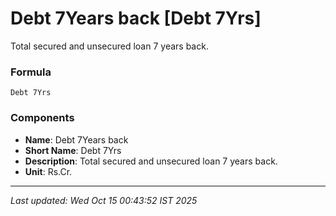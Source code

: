 # Debt 7Years back [Debt 7Yrs]
Total secured and unsecured loan 7 years back.

### Formula
```text
Debt 7Yrs
```


### Components
- **Name**: Debt 7Years back
- **Short Name**: Debt 7Yrs
- **Description**: Total secured and unsecured loan 7 years back.
- **Unit**: Rs.Cr.

---
*Last updated: Wed Oct 15 00:43:52 IST 2025*
